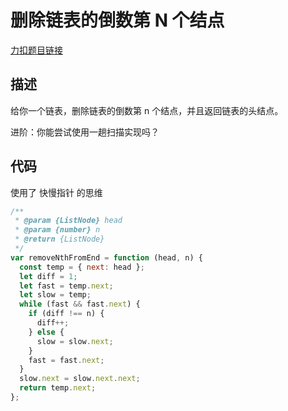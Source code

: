 # 删除链表的倒数第 N 个结点

[力扣题目链接](https://leetcode-cn.com/problems/remove-nth-node-from-end-of-list/)

## 描述

给你一个链表，删除链表的倒数第 n 个结点，并且返回链表的头结点。

进阶：你能尝试使用一趟扫描实现吗？

## 代码

使用了 快慢指针 的思维

```javascript
/**
 * @param {ListNode} head
 * @param {number} n
 * @return {ListNode}
 */
var removeNthFromEnd = function (head, n) {
  const temp = { next: head };
  let diff = 1;
  let fast = temp.next;
  let slow = temp;
  while (fast && fast.next) {
    if (diff !== n) {
      diff++;
    } else {
      slow = slow.next;
    }
    fast = fast.next;
  }
  slow.next = slow.next.next;
  return temp.next;
};
```
